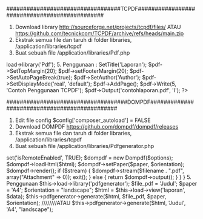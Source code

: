 ##################################TCPDF##############################################
1. Download library http://sourceforge.net/projects/tcpdf/files/ ATAU  https://github.com/tecnickcom/TCPDF/archive/refs/heads/main.zip
3. Ekstrak semua file dan taruh di folder libraries, /application/libraries/tcpdf
4. Buat sebuah file /application/libraries/Pdf.php

<?php if ( ! defined('BASEPATH')) exit('No direct script access allowed');

require_once dirname(__FILE__) . '/tcpdf/tcpdf.php';

class Pdf extends TCPDF
{
    function __construct()
    {
        parent::__construct();
    }
}

/* End of file Pdf.php */
/* Location: ./application/libraries/Pdf.php */

4. Gunakan library $this->load->library('Pdf');
5. Penggunaan :

<?php
    $pdf = new Pdf('P', 'mm', 'A4', true, 'UTF-8', false);
    $pdf->SetTitle('Laporan');
    $pdf->SetTopMargin(20);
    $pdf->setFooterMargin(20);
    $pdf->SetAutoPageBreak(true);
    $pdf->SetAuthor('Author');
    $pdf->SetDisplayMode('real', 'default');
    $pdf->AddPage();
    $pdf->Write(5, 'Contoh Penggunaan TCPDF');
    $pdf->Output('contohlaporan.pdf', 'I');
?>

####################################DOMPDF##############################################
1. Edit file config $config['composer_autoload'] = FALSE
2. Download DOMPDF https://github.com/dompdf/dompdf/releases
3. Ekstrak semua file dan taruh di folder libraries, /application/libraries/tcpdf
4. Buat sebuah file /application/libraries/Pdfgenerator.php

<?php defined('BASEPATH') or exit('No direct script access allowed');
require_once 'dompdf-master/autoload.inc.php';
use Dompdf\Dompdf;
use Dompdf\Options;

class Pdfgenerator
{
    public function generate($html, $filename = '',  $paper = '', $orientation = '', $stream = TRUE)
    {
        $options = new Options();
        $options->set('isRemoteEnabled', TRUE);
        $dompdf = new Dompdf($options);
        $dompdf->loadHtml($html);
        $dompdf->setPaper($paper, $orientation);
        $dompdf->render();
        if ($stream) {
            $dompdf->stream($filename . ".pdf", array("Attachment" => 0));
            exit();
        } else {
            return $dompdf->output();
        }
    }
}

5. Penggunaan

$this->load->library('pdfgenerator');

$file_pdf = 'Judul';
$paper = 'A4';
$orientation = "landscape";
$html = $this->load->view('laporan', $data);
$this->pdfgenerator->generate($html, $file_pdf, $paper, $orientation);

////////ATAU

$this->pdfgenerator->generate($html, 'Judul', 'A4', "landscape");
